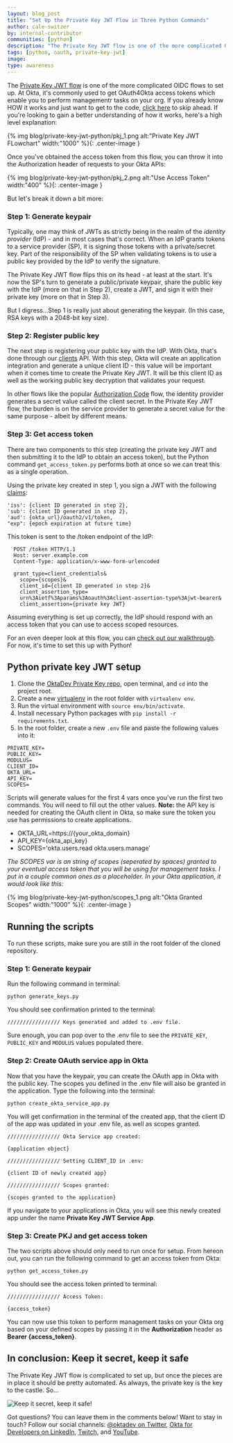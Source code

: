 ```yaml
---
layout: blog_post
title: "Set Up the Private Key JWT Flow in Three Python Commands"
author: cale-switzer
by: internal-contributor
communities: [python]
description: "The Private Key JWT flow is one of the more complicated OAuth flows to set up. Learn how the flow works at a high level and how you can implement it in three commands with Python scripting."
tags: [python, oauth, private-key-jwt]
image:
type: awareness
---
```


The [Private Key JWT flow](https://openid.net/specs/openid-connect-core-1_0.html#ClientAuthentication) is one of the more complicated OIDC flows to set up. At Okta, it's commonly used to get OAuth4Okta access tokens which enable you to perform managementr tasks on your org. If you already know HOW it works and just want to get to the code, [click here](#python-private-key-jwt-setup) to skip ahead. If you're looking to gain a better understanding of how it works, here's a high level explanation:

{% img blog/private-key-jwt-python/pkj_1.png alt:"Private Key JWT FLowchart" width:"1000" %}{: .center-image }

Once you've obtained the access token from this flow, you can throw it into the Authorization header of requests to your Okta APIs:

{% img blog/private-key-jwt-python/pkj_2.png alt:"Use Access Token" width:"400" %}{: .center-image }

But let's break it down a bit more:

### Step 1: Generate keypair

Typically, one may think of JWTs as strictly being in the realm of the *identity provider* (IdP) - and in most cases that's correct. When an IdP grants tokens to a service provider (SP), it is signing those tokens with a private/secret key. Part of the responsibility of the SP when validating tokens is to use a public key provided by the IdP to verify the signature.

The Private Key JWT flow flips this on its head - at least at the start. It's now the SP's turn to generate a public/private keypair, share the public key with the IdP (more on that in Step 2), create a JWT, and sign it with their private key (more on that in Step 3).

But I digress...Step 1 is really just about generating the keypair. (In this case, RSA keys with a 2048-bit key size).

### Step 2: Register public key

The next step is registering your public key with the IdP. With Okta, that's done through our [clients](https://developer.okta.com/docs/reference/api/oauth-clients/#register-new-client) API. With this step, Okta will create an application integration and generate a unique client ID - this value will be important when it comes time to create the Private Key JWT. It will be this client ID as well as the working public key decryption that validates your request.

In other flows like the popular [Authorization Code](https://developer.okta.com/docs/guides/implement-grant-type/authcode/main) flow, the identity provider generates a secret value called the client secret. In the Private Key JWT flow, the burden is on the service provider to generate a secret value for the same purpose - albeit by different means.

### Step 3: Get access token

There are two components to this step (creating the private key JWT and then submitting it to the IdP to obtain an access token), but the Python command `get_access_token.py` performs both at once so we can treat this as a single operation.

Using the private key created in step 1, you sign a JWT with the following [claims](https://developer.okta.com/docs/guides/implement-oauth-for-okta-serviceapp/create-sign-jwt/):

```
'iss': {client ID generated in step 2},
'sub': {client ID generated in step 2},
'aud': {okta_url}/oauth2/v1/token,
"exp": {epoch expiration at future time}
```

This token is sent to the /token endpoint of the IdP:

```
  POST /token HTTP/1.1
  Host: server.example.com
  Content-Type: application/x-www-form-urlencoded

  grant_type=client_credentials&
    scope={scopes}&
    client_id={client ID generated in step 2}&
    client_assertion_type=
    urn%3Aietf%3Aparams%3Aoauth%3Aclient-assertion-type%3Ajwt-bearer&
    client_assertion={private key JWT}
```

Assuming everything is set up correctly, the IdP should respond with an access token that you can use to access scoped resources.

For an even deeper look at this flow, you can [check out our walkthrough](https://developer.okta.com/docs/guides/implement-oauth-for-okta-serviceapp/overview/). For now, it's time to set this up with Python!

## Python private key JWT setup

1. Clone the [OktaDev Private Key repo](https://github.com/Tennyx/private-key-jwt-python), open terminal, and `cd` into the project root.
2. Create a new [virtualenv](https://docs.python.org/3/library/venv.html) in the root folder with `virtualenv env`.
3. Run the virtual environment with `source env/bin/activate`.
4. Install necessary Python packages with `pip install -r requirements.txt`.
5. In the root folder, create a new `.env` file and paste the following values into it:

```
PRIVATE_KEY=
PUBLIC_KEY=
MODULUS=
CLIENT_ID=
OKTA_URL=
API_KEY=
SCOPES=
```

Scripts will generate values for the first 4 vars once you've run the first two commands. You will need to fill out the other values. **Note:** the API key is needed for creating the OAuth client in Okta, so make sure the token you use has permissions to create applications.

- OKTA_URL=https://{your_okta_domain}
- API_KEY={okta_api_key}
- SCOPES='okta.users.read okta.users.manage'

*The SCOPES var is an string of scopes (seperated by spaces) granted to your eventual access token that you will be using for management tasks. I put in a couple common ones as a placeholder. In your Okta application, it would look like this:*

{% img blog/private-key-jwt-python/scopes_1.png alt:"Okta Granted Scopes" width:"1000" %}{: .center-image }

## Running the scripts

To run these scripts, make sure you are still in the root folder of the cloned repository.

### Step 1: Generate keypair

Run the following command in terminal:

```
python generate_keys.py
```

You should see confirmation printed to the terminal:

```
///////////////// Keys generated and added to .env file.
```

Sure enough, you can pop over to the .env file to see the `PRIVATE_KEY`, `PUBLIC_KEY` and `MODULUS` values populated there.

### Step 2: Create OAuth service app in Okta

Now that you have the keypair, you can create the OAuth app in Okta with the public key. The scopes you defined in the .env file will also be granted in the application. Type the following into the terminal:

```
python create_okta_service_app.py
```

You will get confirmation in the terminal of the created app, that the client ID of the app was updated in your .env file, as well as scopes granted.

```
///////////////// Okta Service app created: 

{application object}

///////////////// Setting CLIENT_ID in .env:

{client ID of newly created app}

///////////////// Scopes granted: 

{scopes granted to the application}
```

If you navigate to your applications in Okta, you will see this newly created app under the name **Private Key JWT Service App**.

### Step 3: Create PKJ and get access token

The two scripts above should only need to run once for setup. From hereon out, you can run the following command to get an access token from Okta:

```
python get_access_token.py
```

You should see the access token printed to terminal:

```
///////////////// Access Token:

{access_token}
```

You can now use this token to perform management tasks on your Okta org based on your defined scopes by passing it in the **Authorization** header as **Bearer {access_token}**.

## In conclusion: Keep it secret, keep it safe

The Private Key JWT flow is complicated to set up, but once the pieces are in place it should be pretty automated. As always, the private key is the key to the castle. So...

![Keep it secret, keep it safe!](https://thumbs.gfycat.com/HonestSmartBuffalo-max-1mb.gif)

Got questions? You can leave them in the comments below! Want to stay in touch? Follow our social channels: [@oktadev on Twitter](https://twitter.com/oktadev), [Okta for Developers on LinkedIn](https://www.linkedin.com/company/oktadev), [Twitch](https://www.twitch.tv/oktadev), and [YouTube](https://youtube.com/oktadev).
